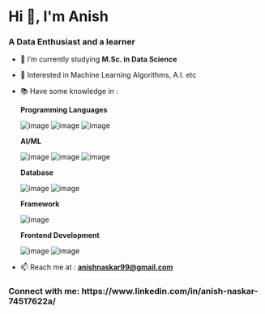 <h1 align="left">Hi 👋, I'm Anish</h1>
<h3 align="left">A Data Enthusiast and a learner</h3>

- 🌱 I’m currently studying **M.Sc. in Data Science**

- 👾 Interested in Machine Learning Algorithms, A.I. etc

- 📚 Have some knowledge in : 

    **Programming Languages**
    
    ![image](https://user-images.githubusercontent.com/97351302/176001731-edfbe776-a1b4-4cdf-8ed8-831e53de3359.png)
     ![image](https://user-images.githubusercontent.com/97351302/176001792-205eac24-c5a0-4ecf-8362-2c9b474b2099.png)
      ![image](https://user-images.githubusercontent.com/97351302/180932985-4bc90c03-390e-4809-abfe-0c31c9e38499.png)

    
    **AI/ML**
    
    ![image](https://user-images.githubusercontent.com/97351302/176002177-8d48acd4-b50b-43bc-8c27-bbd6b253e2a4.png)
     ![image](https://user-images.githubusercontent.com/97351302/176002235-2057019f-e1f8-4131-9381-144801079e30.png)
      ![image](https://user-images.githubusercontent.com/97351302/176002315-8a231c68-8416-4f4f-ab70-22cc5da17d6f.png)
    
    **Database**
    
    ![image](https://user-images.githubusercontent.com/97351302/176002557-6fc89048-6306-49cf-b6e5-3d21ef170b0a.png)
     ![image](https://user-images.githubusercontent.com/97351302/176002610-ee09b1d7-6f27-469d-aa98-d77e5c3a45dc.png)
    
    **Framework**
    
    ![image](https://user-images.githubusercontent.com/97351302/176002837-481d1a6a-7574-4243-b55c-c9b74bcf8f5f.png)


    **Frontend Development**
    
    ![image](https://user-images.githubusercontent.com/97351302/176001883-6581ed58-a75d-425d-b3ea-68bbed1f8071.png)
     ![image](https://user-images.githubusercontent.com/97351302/176001938-6f27468e-2510-4b44-93eb-5e96ddce77e6.png)


- 📫 Reach me at : **anishnaskar99@gmail.com**

<h3 align="left">Connect with me: https://www.linkedin.com/in/anish-naskar-74517622a/</h3>
<p align="left">
</p>
